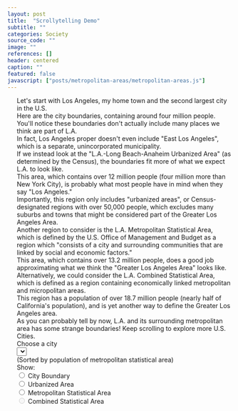 ```yaml
---
layout: post
title:  "Scrollytelling Demo"
subtitle: ""
categories: Society
source_code: ""
image: ""
references: []
header: centered
caption: ""
featured: false
javascript: ["posts/metropolitan-areas/metropolitan-areas.js"]
---
```


<div id = 'scrolling-vis' class = "columns">
  <div id = 'vis' class = "column">
    <div id = "map"></div>
  </div>
  <div id = 'sections' class = "column is-narrow">
    <section class="step">
      Let's start with Los Angeles, my home town and the second largest city in the U.S.
    </section>
    <section class="step">
      Here are the city boundaries, containing around four million people.
    </section>
    <section class="step">
      You'll notice these boundaries don't actually include many places we think are part of L.A.
    </section>
    <section class="step">
      In fact, Los Angeles proper doesn't even include "East Los Angeles", which is a separate, unincorporated municipality.
    </section>
    <section class="step">
      If we instead look at the "L.A.-Long Beach-Anaheim Urbanized Area" (as determined by the Census), the boundaries fit more of what we expect L.A. to look like.
    </section>
    <section class="step">
      This area, which contains over 12 million people (four million more than New York City), is probably what most people have in mind when they say "Los Angeles."
    </section>
    <section class="step">
      Importantly, this region only includes "urbanized areas", or Census-designated regions with over 50,000 people, which excludes many suburbs and towns that might be considered part of the Greater Los Angeles Area.
    </section>
    <section class="step">
      Another region to consider is the L.A. Metropolitan Statistical Area, which is defined by the U.S. Office of Management and Budget as a region which "consists of a city and surrounding communities that are linked by social and economic factors."
    </section>
    <section class="step">
      This area, which contains over 13.2 million people, does a good job approximating what we think the "Greater Los Angeles Area" looks like.
    </section>
    <section class="step">
      Alternatively, we could consider the L.A. Combined Statistical Area, which is defined as a region containing economically linked metropolitan and micropolitan areas.
    </section>
    <section class="step">
      This region has a population of over 18.7 million people (nearly half of California's population), and is yet another way to define the Greater Los Angeles area.
    </section>
    <section class="step">
      As you can probably tell by now, L.A. and its surrounding metropolitan area has some strange boundaries! Keep scrolling to explore more U.S. Cities.
    </section>
    <section class="step">
      <div class="field">
        <label class="label">Choose a city</label>
        <div class="control">
          <div id = "dropdown" class="select">
            <select onchange="updateDropdown()">
              <option value = ""></option>
            </select>
          </div>
        </div>
        <label class="help">(Sorted by population of metropolitan statistical area)</label>
      </div>
      <div class="field">
        <label class="label">Show: </label>
        <div class="control">
          <label class="radio">
            <input type="radio" name="show-control" onclick="updateRadio(this);" value = "0">
            City Boundary
          </label>
          <br>
          <label class="radio">
            <input type="radio" name="show-control" onclick="updateRadio(this);" value = "1">
            Urbanized Area
          </label>
          <br>
          <label class="radio">
            <input type="radio" name="show-control" onclick="updateRadio(this);" value = "2">
            Metropolitan Statistical Area
          </label>
          <br>
          <label class="radio" disabled id = "csa">
            <input type="radio" name="show-control" onclick="updateRadio(this);" value = "3" disabled>
            Combined Statistical Area
          </label>
        </div>
      </div>
    </section>
  </div>
</div>

